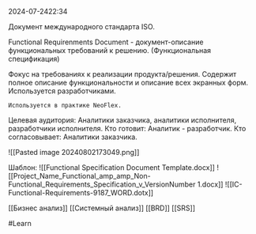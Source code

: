  2024-07-2422:34

Документ международного стандарта ISO.

Functional Requirenments Document - документ-описание функциональных требований к решению. (Функциональная спецификация)

Фокус на требованиях к реализации продукта/решения. Содержит полное описание функциональности и описание всех экранных форм. Используется разработчиками.

	Используется в практике NeoFlex.

Целевая аудитория:
	Аналитики заказчика, аналитики исполнителя, разработчики исполнителя.
Кто готовит:
	Аналитик - разработчик.
Кто согласовывает:
	Аналитики заказчика.

![[Pasted image 20240802173049.png]]

Шаблон:
![[Functional Specification Document Template.docx]]
![[Project_Name_Functional_amp_amp_Non-Functional_Requirements_Specification_v_VersionNumber 1.docx]]
![[IC-Functional-Requirements-9187_WORD.dotx]]

[[Бизнес анализ]]
[[Системный анализ]]
[[BRD]]
[[SRS]]

#Learn